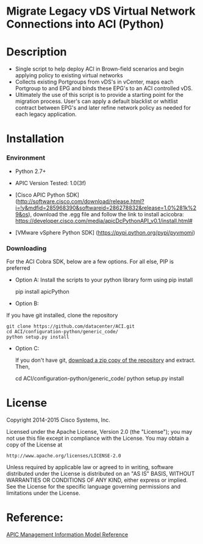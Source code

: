 Migrate Legacy vDS Virtual Network Connections into ACI (Python)
================================================================

# Description

* Single script to help deploy ACI in Brown-field scenarios and begin applying policy to existing virtual networks
* Collects existing Portgroups from vDS's in vCenter, maps each Portgroup to and EPG and binds these EPG's to an ACI controlled vDS.
* Ultimately the use of this script is to provide a starting point for the migration process.  User's can apply a default blacklist or whitlist contract between EPG's and later refine network policy as needed for each legacy application.

# Installation

### Environment

* Python 2.7+
* APIC Version Tested: 1.0(3f)
* [Cisco APIC Python SDK] (http://software.cisco.com/download/release.html?i=!y&mdfid=285968390&softwareid=286278832&release=1.0%281k%29&os),
  download the .egg file and follow the link to install acicobra:
  https://developer.cisco.com/media/apicDcPythonAPI_v0.1/install.html#

* [VMware vSphere Python SDK]
(https://pypi.python.org/pypi/pyvmomi)

### Downloading 

For the ACI Cobra SDK, below are a few options.  For all else, PIP is preferred

* Option A:
  Install the scripts to your python library form using pip install
    
    pip install apicPython

* Option B:

 If you have git installed, clone the repository

    git clone https://github.com/datacenter/ACI.git
    cd ACI/configuration-python/generic_code/
    python setup.py install

* Option C:

  If you don't have git, [download a zip copy of the repository](https://github.com/datacenter/ACI/archive/master.zip) and extract.
  Then,

    cd ACI/configuration-python/generic_code/
    python setup.py install
    
# License

Copyright 2014-2015 Cisco Systems, Inc.

Licensed under the Apache License, Version 2.0 (the "License");
you may not use this file except in compliance with the License.
You may obtain a copy of the License at

    http://www.apache.org/licenses/LICENSE-2.0

Unless required by applicable law or agreed to in writing, software
distributed under the License is distributed on an "AS IS" BASIS,
WITHOUT WARRANTIES OR CONDITIONS OF ANY KIND, either express or implied.
See the License for the specific language governing permissions and
limitations under the License.

# Reference: 
[APIC Management Information Model Reference](https://developer.cisco.com/site/apic-dc/documents/mim-ref/)

